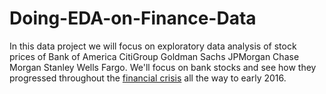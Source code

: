 # Doing-EDA-on-Finance-Data
In this data project we will focus on exploratory data analysis of stock prices of
Bank of America
CitiGroup
Goldman Sachs
JPMorgan Chase
Morgan Stanley
Wells Fargo.
We'll focus on bank stocks and see how they progressed throughout the [financial crisis](https://en.wikipedia.org/wiki/Financial_crisis_of_2007%E2%80%9308) all the way to early 2016.
